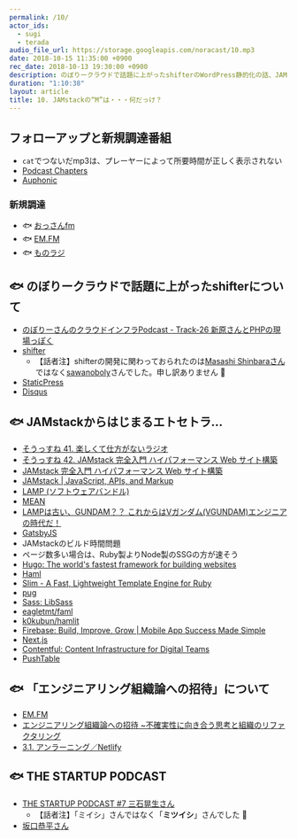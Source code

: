 ```yaml
---
permalink: /10/
actor_ids:
  - sugi
  - terada
audio_file_url: https://storage.googleapis.com/noracast/10.mp3
date: 2018-10-15 11:35:00 +0900
rec_date: 2018-10-13 19:30:00 +0900
description: のぼりークラウドで話題に上がったshifterのWordPress静的化の話、JAMstackにおけるビルド時間問題、SSG、テンプレートエンジン、「エンジニアリング組織論への招待」について、THE STARTUP PODCASTなどについて話しました。
duration: "1:10:38"
layout: article
title: 10. JAMstackの“M”は・・・何だっけ？
---
```


## フォローアップと新規調達番組
- `cat`でつないだmp3は、プレーヤーによって所要時間が正しく表示されない
- [Podcast Chapters](https://chaptersapp.com/)
- [Auphonic](https://auphonic.com/)

### 新規調達
- 🐟 [おっさんfm](https://ossan.fm/)
- 🐟 [EM.FM](https://anchor.fm/em-fm/)
- 🐟 [ものラジ](https://monorazi.hateblo.jp/)

## 🐟 のぼりークラウドで話題に上がったshifterについて
- [のぼりーさんのクラウドインフラPodcast - Track-26 新原さんとPHPの現場っぽく](https://cloudinfra.audio/track26-b3680a037a34)
- [shifter](https://www.getshifter.io/)
  - 【話者注】shifterの開発に関わっておられたのは[Masashi Shinbaraさん](@https://twitter.com/shin1x1)ではなく[sawanoboly](https://twitter.com/sawanoboly)さんでした。申し訳ありません 🙇
- [StaticPress](http://ja.staticpress.net/)
- [Disqus](https://disqus.com/)

## 🐟 JAMstackからはじまるエトセトラ…
- [そうっすね 41. 楽しくて仕方がないラジオ](https://soussune.com/episode/41/)
- [そうっすね 42. JAMstack 完全入門 ハイパフォーマンス Web サイト構築](https://soussune.com/episode/42/)
- [JAMstack 完全入門 ハイパフォーマンス Web サイト構築](https://booth.pm/ja/items/1035934)
- [JAMstack \| JavaScript, APIs, and Markup](https://jamstack.org/)
- [LAMP (ソフトウェアバンドル)](https://ja.wikipedia.org/wiki/LAMP_(%E3%82%BD%E3%83%95%E3%83%88%E3%82%A6%E3%82%A7%E3%82%A2%E3%83%90%E3%83%B3%E3%83%89%E3%83%AB))
- [MEAN](http://mean.io/)
- [LAMPは古い、GUNDAM？？ これからはVガンダム(VGUNDAM)エンジニアの時代だ！](https://techracho.bpsinc.jp/shibachan/2014_07_17/18195)
- [GatsbyJS](https://www.gatsbyjs.org/)
- JAMstackのビルド時間問題
- ページ数多い場合は、Ruby製よりNode製のSSGの方が速そう
- [Hugo: The world's fastest framework for building websites](https://gohugo.io/)
- [Haml](http://haml.info/)
- [Slim - A Fast, Lightweight Template Engine for Ruby](http://slim-lang.com/)
- [pug](https://pugjs.org)
- [Sass: LibSass](https://sass-lang.com/libsass)
- [eagletmt/faml](https://github.com/eagletmt/faml)
- [k0kubun/hamlit](https://github.com/k0kubun/hamlit)
- [Firebase: Build, Improve, Grow \| Mobile App Success Made Simple](https://firebase.google.com/)
- [Next.js](https://nextjs.org/)
- [Contentful: Content Infrastructure for Digital Teams](https://www.contentful.com/)
- [PushTable](https://www.pushtable.com/)

## 🐟 「エンジニアリング組織論への招待」について
- [EM.FM](https://anchor.fm/em-fm/)
- [エンジニアリング組織論への招待 ~不確実性に向き合う思考と組織のリファクタリング](https://www.amazon.co.jp/dp/4774196053)
- [3.1. アンラーニング／Netlify](https://noracast.jp/3.1/)

## 🐟 THE STARTUP PODCAST
- [THE STARTUP PODCAST #7 三石晃生さん](https://podcast.no-new-folk.com/podcast/07-kousei-mitsuishi/)
  - 【話者注】「ミイシ」さんではなく「**ミツイシ**」さんでした 🙇
- [坂口恭平さん](https://ja.wikipedia.org/wiki/%E5%9D%82%E5%8F%A3%E6%81%AD%E5%B9%B3)
